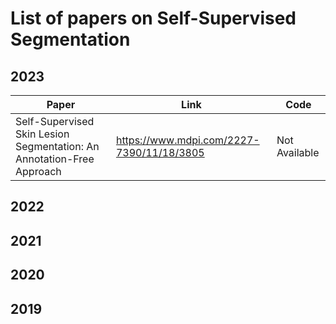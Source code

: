 # List of papers on Self-Supervised Segmentation

## 2023
| Paper | Link | Code |
| - | - | - |
| Self-Supervised Skin Lesion Segmentation: An Annotation-Free Approach | https://www.mdpi.com/2227-7390/11/18/3805 | Not Available |

## 2022 

## 2021

## 2020

## 2019
